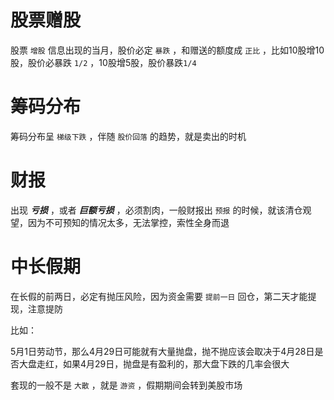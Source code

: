 
# 股票赠股 
股票 ```增股``` 信息出现的当月，股价必定 ```暴跌``` ，和赠送的额度成 ```正比``` ，比如10股增10股，股价必暴跌 ```1/2``` ，10股增5股，股价暴跌```1/4```

# 筹码分布
筹码分布呈 ```梯级下跌``` ，伴随 ```股价回落``` 的趋势，就是卖出的时机

# 财报
出现 ***亏损*** ，或者 ***巨额亏损*** ，必须割肉，一般财报出 ```预报``` 的时候，就该清仓观望，因为不可预知的情况太多，无法掌控，索性全身而退

# 中长假期
在长假的前两日，必定有抛压风险，因为资金需要 ```提前一日``` 回仓，第二天才能提现，注意提防

比如：

5月1日劳动节，那么4月29日可能就有大量抛盘，抛不抛应该会取决于4月28日是否大盘走红，如果4月29日，抛盘是有盈利的，那大盘下跌的几率会很大

套现的一般不是 ```大散``` ，就是 ```游资``` ，假期期间会转到美股市场
